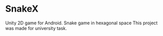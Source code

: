 # SnakeX
Unity 2D game for Android. Snake game in hexagonal space
This project was made for university task.
